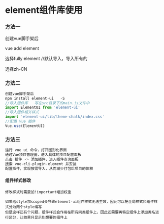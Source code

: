 # element组件库使用



### 方法一

  创建vue脚手架后

  vue add element

  选择fully element //默认导入，导入所有的

  选择zh-CN





### 方法二

   ```js
创建vue脚手架后
npm install element-ui   -S
//导入组件库   写在src目录下的main.js文件中
import ElementUI from 'element-ui'
//导入组件相关样式
import 'element-ui/lib/theme-chalk/index.css'
//配置 Vue 插件
Vue.use(ElementUI)
   ```



### 方法三

```js
运行 vue ui 命令，打开图形化界面
通过Vue项目管理器，进入具体的项目配置面板
点击 插件 -> 添加插件，进入插件查询面板
搜索 vue-cli-plugin-element 并安装
配置插件，实现按需导入，从而减少打包后项目的体积
```



#### 组件样式修改

```
修改样式时需要加!important增加权重

如果给style加scoped会导致element-ui组件样式无法生效，因此可以把全局样式和组件样式分为两个style编写
但是这样还有个问题，组件样式会作用在所有同类组件上，因此还需要再特定组件上添加类名进行区分，让效果只显示到想要的组件上
```

